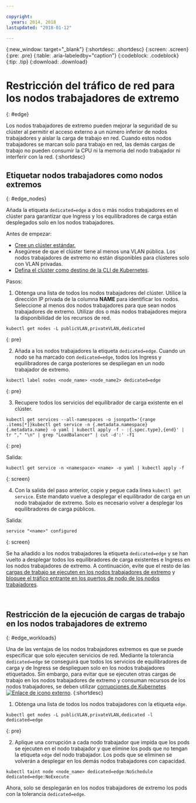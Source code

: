 ```yaml
---

copyright:
  years: 2014, 2018
lastupdated: "2018-01-12"

---
```


{:new_window: target="_blank"}
{:shortdesc: .shortdesc}
{:screen: .screen}
{:pre: .pre}
{:table: .aria-labeledby="caption"}
{:codeblock: .codeblock}
{:tip: .tip}
{:download: .download}

# Restricción del tráfico de red para los nodos trabajadores de extremo
{: #edge}

Los nodos trabajadores de extremo pueden mejorar la seguridad de su clúster al permitir el acceso externo a un número inferior de nodos trabajadores y aislar la carga de trabajo en red. Cuando estos nodos trabajadores se marcan solo para trabajo en red, las demás cargas de trabajo no pueden consumir la CPU ni la memoria del nodo trabajador ni interferir con la red.
{:shortdesc}

## Etiquetar nodos trabajadores como nodos extremos
{: #edge_nodes}

Añada la etiqueta `dedicated=edge` a dos o más nodos trabajadores en el clúster para garantizar que Ingress y los equilibradores de carga están desplegados solo en los nodos trabajadores.

Antes de empezar:

- [Cree un clúster estándar.](cs_clusters.html#clusters_cli)
- Asegúrese de que el clúster tiene al menos una VLAN pública. Los nodos trabajadores de extremo no están disponibles para clústeres solo con VLAN privadas.
- [Defina el clúster como destino de la CLI de Kubernetes](cs_cli_install.html#cs_cli_configure).

Pasos:

1. Obtenga una lista de todos los nodos trabajadores del clúster. Utilice la dirección IP privada de la columna **NAME** para identificar los nodos. Seleccione al menos dos nodos trabajadores para que sean nodos trabajadores de extremo. Utilizar dos o más nodos trabajadores mejora la disponibilidad de los recursos de red.

  ```
  kubectl get nodes -L publicVLAN,privateVLAN,dedicated
  ```
  {: pre}

2. Añada a los nodos trabajadores la etiqueta `dedicated=edge`. Cuando un nodo se ha marcado con `dedicated=edge`, todos los Ingress y equilibradores de carga posteriores se despliegan en un nodo trabajador de extremo.

  ```
  kubectl label nodes <node_name> <node_name2> dedicated=edge
  ```
  {: pre}

3. Recupere todos los servicios del equilibrador de carga existente en el clúster.

  ```
  kubectl get services --all-namespaces -o jsonpath='{range .items[*]}kubectl get service -n {.metadata.namespace} {.metadata.name} -o yaml | kubectl apply -f - :{.spec.type},{end}' | tr "," "\n" | grep "LoadBalancer" | cut -d':' -f1
  ```
  {: pre}

  Salida:

  ```
  kubectl get service -n <namespace> <name> -o yaml | kubectl apply -f
  ```
  {: screen}

4. Con la salida del paso anterior, copie y pegue cada línea `kubectl get service`. Este mandato vuelve a desplegar el equilibrador de carga en un nodo trabajador de extremo. Solo es necesario volver a desplegar los equilibradores de carga públicos.

  Salida:

  ```
  service "<name>" configured
  ```
  {: screen}

Se ha añadido a los nodos trabajadores la etiqueta `dedicated=edge` y se han vuelto a desplegar todos los equilibradores de carga existentes e Ingress en los nodos trabajadores de extremo. A continuación, evite que el resto de las [cargas de trabajo se ejecuten en los nodos trabajadores de extremo](#edge_workloads) y [bloquee el tráfico entrante en los puertos de nodo de los nodos trabajadores](cs_network_policy.html#block_ingress).

<br />


## Restricción de la ejecución de cargas de trabajo en los nodos trabajadores de extremo
{: #edge_workloads}

Una de las ventajas de los nodos trabajadores extremos es que se puede especificar que solo ejecuten servicios de red. Mediante la tolerancia `dedicated=edge` se conseguirá que todos los servicios de equilibradores de carga y de Ingress se desplieguen solo en los nodos trabajadores etiquetados. Sin embargo, para evitar que se ejecuten otras cargas de trabajo en los nodos trabajadores de extremo y consuman recursos de los nodos trabajadores, se deben utilizar [corrupciones de Kubernetes ![Enlace de icono externo](../icons/launch-glyph.svg "Enlace de icono externo")](https://kubernetes.io/docs/concepts/configuration/taint-and-toleration/).
{:shortdesc}

1. Obtenga una lista de todos los nodos trabajadores con la etiqueta `edge`.

  ```
  kubectl get nodes -L publicVLAN,privateVLAN,dedicated -l dedicated=edge
  ```
  {: pre}

2. Aplique una corrupción a cada nodo trabajador que impida que los pods se ejecuten en el nodo trabajador y que elimine los pods que no tengan la etiqueta `edge` del nodo trabajador. Los pods que se eliminen se volverán a desplegar en los demás nodos trabajadores con capacidad.

  ```
  kubectl taint node <node_name> dedicated=edge:NoSchedule dedicated=edge:NoExecute
  ```

Ahora, solo se desplegarán en los nodos trabajadores de extremo los pods con la tolerancia `dedicated=edge`.
